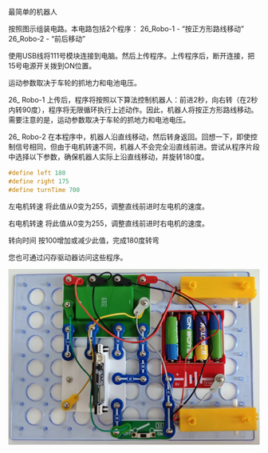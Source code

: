 最简单的机器人

按照图示组装电路。本电路包括2个程序：
26_Robo-1 - “按正方形路线移动”
26_Robo-2 - “前后移动”

使用USB线将111号模块连接到电脑。然后上传程序。上传程序后，断开连接，把15号电源开关拨到ON位置。

运动参数取决于车轮的抓地力和电池电压。

26_ Robo-1
上传后，程序将按照以下算法控制机器人：前进2秒，向右转（在2秒内转90度），程序将无限循环执行上述动作。因此，机器人将按正方形路线移动。需要注意的是，运动参数取决于车轮的抓地力和电池电压。

26_ Robo-2
在本程序中，机器人沿直线移动，然后转身返回。回想一下，即使控制信号相同，但由于电机转速不同，机器人不会完全沿直线前进。尝试从程序片段中选择以下参数，确保机器人实际上沿直线移动，并旋转180度。

```c
#define left 180
#define right 175
#define turnTime 700
```

左电机转速
将此值从0变为255，调整直线前进时左电机的速度。

右电机转速
将此值从0变为255，调整直线前进时右电机的速度。

转向时间
按100增加或减少此值，完成180度转弯

您也可通过闪存驱动器访问这些程序。

![](121p1.jpg)
